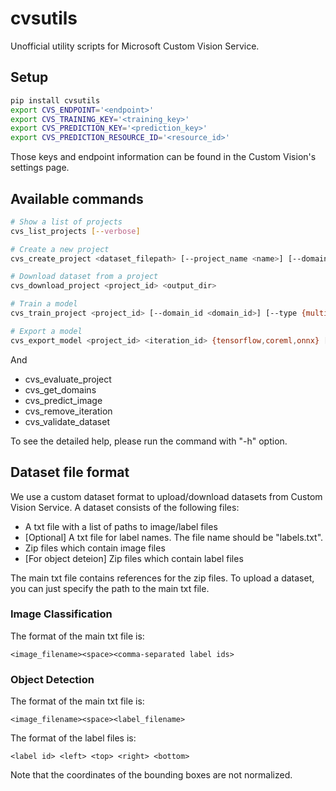# cvsutils
Unofficial utility scripts for Microsoft Custom Vision Service.

## Setup
```sh
pip install cvsutils
export CVS_ENDPOINT='<endpoint>'
export CVS_TRAINING_KEY='<training_key>'
export CVS_PREDICTION_KEY='<prediction_key>'
export CVS_PREDICTION_RESOURCE_ID='<resource_id>'
```

Those keys and endpoint information can be found in the Custom Vision's settings page.

## Available commands

```sh
# Show a list of projects
cvs_list_projects [--verbose]

# Create a new project
cvs_create_project <dataset_filepath> [--project_name <name>] [--domain_id <domain_id>]

# Download dataset from a project
cvs_download_project <project_id> <output_dir>

# Train a model
cvs_train_project <project_id> [--domain_id <domain_id>] [--type {multiclass,multilabel}] [--force]

# Export a model
cvs_export_model <project_id> <iteration_id> {tensorflow,coreml,onnx} [--output_filepath <filepath>]
```

And
* cvs_evaluate_project
* cvs_get_domains
* cvs_predict_image
* cvs_remove_iteration
* cvs_validate_dataset

To see the detailed help, please run the command with "-h" option.

## Dataset file format
We use a custom dataset format to upload/download datasets from Custom Vision Service. A dataset consists of the following files:
* A txt file with a list of paths to image/label files
* [Optional] A txt file for label names. The file name should be "labels.txt".
* Zip files which contain image files
* [For object deteion] Zip files which contain label files

The main txt file contains references for the zip files. To upload a dataset, you can just specify the path to the main txt file.

### Image Classification
The format of the main txt file is:
```
<image_filename><space><comma-separated label ids>
```

### Object Detection
The format of the main txt file is:
```
<image_filename><space><label_filename>
```

The format of the label files is:
```
<label id> <left> <top> <right> <bottom>
```
Note that the coordinates of the bounding boxes are not normalized.